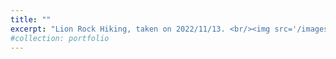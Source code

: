 ```yaml
---
title: ""
excerpt: "Lion Rock Hiking, taken on 2022/11/13. <br/><img src='/images/20221113.jpg'>"
#collection: portfolio
---
```

